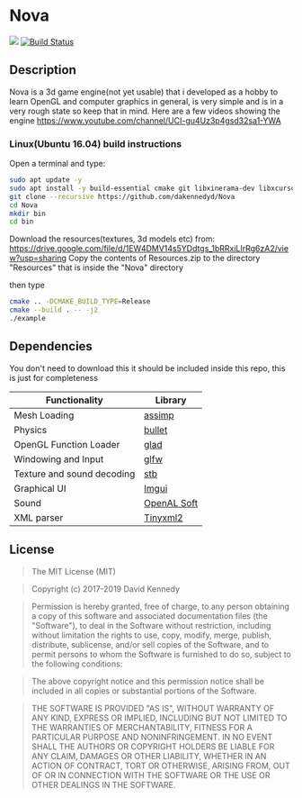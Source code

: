 # Nova

![](https://i.imgur.com/CriXiIo.jpg?raw=true)
[![Build Status](https://travis-ci.com/dakennedyd/Nova.svg?token=sNzFKmUxnz5KdnspDAiK&branch=development)](https://travis-ci.com/dakennedyd/Nova)

## Description

Nova is a 3d game engine(not yet usable) that i developed as a hobby to learn OpenGL and computer graphics in general, is very simple and is in a very rough state so keep that in mind.
Here are a few videos showing the engine https://www.youtube.com/channel/UCI-gu4Uz3p4gsd32sa1-YWA

### Linux(Ubuntu 16.04) build instructions

Open a terminal and type:

```bash
sudo apt update -y
sudo apt install -y build-essential cmake git libxinerama-dev libxcursor-dev xorg-dev libpulse-dev portaudio19-dev libsndio-dev
git clone --recursive https://github.com/dakennedyd/Nova
cd Nova
mkdir bin
cd bin
```

Download the resources(textures, 3d models etc) from:
https://drive.google.com/file/d/1EW4DMV14s5YDdtgs_1bRRxiLIrRg6zA2/view?usp=sharing
Copy the contents of Resources.zip to the directory "Resources" that is inside the "Nova" directory

then type

```bash
cmake .. -DCMAKE_BUILD_TYPE=Release
cmake --build . -- -j2
./example
```

## Dependencies

You don't need to download this it should be included inside this repo, this is just for completeness

| Functionality  | Library |
| --- | --- |
| Mesh Loading | [assimp](https://github.com/assimp/assimp)   |
| Physics | [bullet](https://github.com/bulletphysics/bullet3)  |
| OpenGL Function Loader | [glad](https://github.com/Dav1dde/glad)      |
| Windowing and Input | [glfw](https://github.com/glfw/glfw)        |
| Texture and sound decoding | [stb](https://github.com/nothings/stb)   |
| Graphical UI | [Imgui](https://github.com/ocornut/imgui)  |
| Sound | [OpenAL Soft](https://github.com/kcat/openal-soft) |
| XML parser | [Tinyxml2](https://github.com/leethomason/tinyxml2)   |

## License

>The MIT License (MIT)

>Copyright (c) 2017-2019 David Kennedy

>Permission is hereby granted, free of charge, to any person obtaining a copy of this software and associated documentation files (the "Software"), to deal in the Software without restriction, including without limitation the rights to use, copy, modify, merge, publish, distribute, sublicense, and/or sell copies of the Software, and to permit persons to whom the Software is furnished to do so, subject to the following conditions:

>The above copyright notice and this permission notice shall be included in all copies or substantial portions of the Software.

>THE SOFTWARE IS PROVIDED "AS IS", WITHOUT WARRANTY OF ANY KIND, EXPRESS OR IMPLIED, INCLUDING BUT NOT LIMITED TO THE WARRANTIES OF MERCHANTABILITY, FITNESS FOR A PARTICULAR PURPOSE AND NONINFRINGEMENT. IN NO EVENT SHALL THE AUTHORS OR COPYRIGHT HOLDERS BE LIABLE FOR ANY CLAIM, DAMAGES OR OTHER LIABILITY, WHETHER IN AN ACTION OF CONTRACT, TORT OR OTHERWISE, ARISING FROM, OUT OF OR IN CONNECTION WITH THE SOFTWARE OR THE USE OR OTHER DEALINGS IN THE SOFTWARE.
